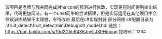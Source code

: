 该项目是老师与我共同完成对halcon的预测进行修改，实现更短时间得到输出结果，代码更加简洁，有一个unet网络的尝试搭建，但是实际运用在其他项目中会导致训练结果不太理想，有待改进
最后在c#实现封装
部分网络
c#配置目录为  .\fruit_detect\fruit_detect\bin\Debug\dlt_model.hdl
链接：https://pan.baidu.com/s/10d2G5hR4SBJnyLJS9Hmoqg 
提取码：1234
